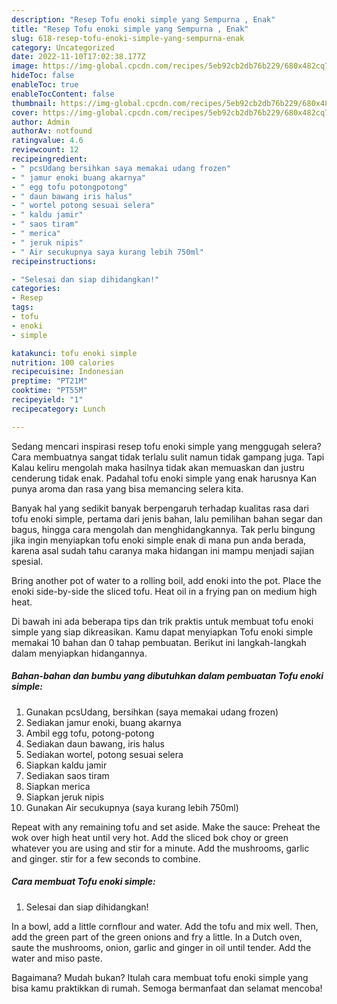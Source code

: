 ```yaml
---
description: "Resep Tofu enoki simple yang Sempurna , Enak"
title: "Resep Tofu enoki simple yang Sempurna , Enak"
slug: 618-resep-tofu-enoki-simple-yang-sempurna-enak
category: Uncategorized
date: 2022-11-10T17:02:38.177Z
image: https://img-global.cpcdn.com/recipes/5eb92cb2db76b229/680x482cq70/tofu-enoki-simple-foto-resep-utama.jpg
hideToc: false
enableToc: true
enableTocContent: false
thumbnail: https://img-global.cpcdn.com/recipes/5eb92cb2db76b229/680x482cq70/tofu-enoki-simple-foto-resep-utama.jpg
cover: https://img-global.cpcdn.com/recipes/5eb92cb2db76b229/680x482cq70/tofu-enoki-simple-foto-resep-utama.jpg
author: Admin
authorAv: notfound
ratingvalue: 4.6
reviewcount: 12
recipeingredient:
- " pcsUdang bersihkan saya memakai udang frozen"
- " jamur enoki buang akarnya"
- " egg tofu potongpotong"
- " daun bawang iris halus"
- " wortel potong sesuai selera"
- " kaldu jamir"
- " saos tiram"
- " merica"
- " jeruk nipis"
- " Air secukupnya saya kurang lebih 750ml"
recipeinstructions:

- "Selesai dan siap dihidangkan!"
categories:
- Resep
tags:
- tofu
- enoki
- simple

katakunci: tofu enoki simple 
nutrition: 100 calories
recipecuisine: Indonesian
preptime: "PT21M"
cooktime: "PT55M"
recipeyield: "1"
recipecategory: Lunch

---
```



Sedang mencari inspirasi resep tofu enoki simple yang menggugah selera? Cara membuatnya sangat tidak terlalu sulit namun tidak gampang juga. Tapi Kalau keliru mengolah maka hasilnya tidak akan memuaskan dan justru cenderung tidak enak. Padahal tofu enoki simple yang enak harusnya Kan punya aroma dan rasa yang bisa memancing selera kita.


Banyak hal yang sedikit banyak berpengaruh terhadap kualitas rasa dari tofu enoki simple, pertama dari jenis bahan, lalu pemilihan bahan segar dan bagus, hingga cara mengolah dan menghidangkannya. Tak perlu bingung jika ingin menyiapkan tofu enoki simple enak di mana pun anda berada, karena asal sudah tahu caranya maka hidangan ini mampu menjadi sajian spesial.

Bring another pot of water to a rolling boil, add enoki into the pot. Place the enoki side-by-side the sliced tofu. Heat oil in a frying pan on medium high heat.


Di bawah ini ada beberapa tips dan trik praktis untuk membuat tofu enoki simple yang siap dikreasikan. Kamu dapat menyiapkan Tofu enoki simple memakai 10 bahan dan 0 tahap pembuatan. Berikut ini langkah-langkah dalam menyiapkan hidangannya.

<!--inarticleads1-->

##### Bahan-bahan dan bumbu yang dibutuhkan dalam pembuatan Tofu enoki simple:

1. Gunakan  pcsUdang, bersihkan (saya memakai udang frozen)
1. Sediakan  jamur enoki, buang akarnya
1. Ambil  egg tofu, potong-potong
1. Sediakan  daun bawang, iris halus
1. Sediakan  wortel, potong sesuai selera
1. Siapkan  kaldu jamir
1. Sediakan  saos tiram
1. Siapkan  merica
1. Siapkan  jeruk nipis
1. Gunakan  Air secukupnya (saya kurang lebih 750ml)


Repeat with any remaining tofu and set aside. Make the sauce: Preheat the wok over high heat until very hot. Add the sliced bok choy or green whatever you are using and stir for a minute. Add the mushrooms, garlic and ginger. stir for a few seconds to combine. 

<!--inarticleads2-->

##### Cara membuat Tofu enoki simple:


1. Selesai dan siap dihidangkan!

In a bowl, add a little cornflour and water. Add the tofu and mix well. Then, add the green part of the green onions and fry a little. In a Dutch oven, saute the mushrooms, onion, garlic and ginger in oil until tender. Add the water and miso paste. 

Bagaimana? Mudah bukan? Itulah cara membuat tofu enoki simple yang bisa kamu praktikkan di rumah. Semoga bermanfaat dan selamat mencoba!
